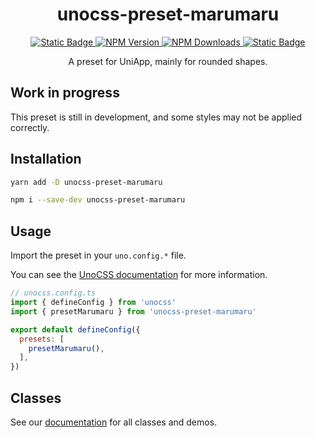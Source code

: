 <p align="center">
  <h1 align="center">unocss-preset-marumaru</h1>
</p>

<div align="center">
  <a href="https://github.com/maikotan/unocss-preset-marumaru">
    <img alt="Static Badge" src="https://img.shields.io/badge/GitHub-violet?style=for-the-badge&logo=github">
  </a>
  <a href="https://www.npmjs.com/package/unocss-preset-marumaru">
    <img alt="NPM Version" src="https://img.shields.io/npm/v/unocss-preset-marumaru?style=for-the-badge&logo=npm">
  </a>
  <a href="https://www.npmjs.com/package/unocss-preset-marumaru">
    <img alt="NPM Downloads" src="https://img.shields.io/npm/dm/unocss-preset-marumaru?style=for-the-badge&logo=npm">
  </a>
  <a href="https://maikotan.github.io/unocss-preset-marumaru/">
    <img alt="Static Badge" src="https://img.shields.io/badge/Documentation-blue?style=for-the-badge&logo=readme&logoColor=f5f5f5">
  </a>
</div>

<p align="center">A preset for UniApp, mainly for rounded shapes.</p>

## Work in progress

This preset is still in development, and some styles may not be applied correctly.

## Installation

```bash
yarn add -D unocss-preset-marumaru
```

```bash
npm i --save-dev unocss-preset-marumaru
```

## Usage

Import the preset in your `uno.config.*` file.

You can see the [UnoCSS documentation](https://unocss.dev/guide/presets) for more information.

```js
// unocss.config.ts
import { defineConfig } from 'unocss'
import { presetMarumaru } from 'unocss-preset-marumaru'

export default defineConfig({
  presets: [
    presetMarumaru(),
  ],
})
```

## Classes

<div class="hidden">

See our [documentation](https://maikotan.github.io/unocss-preset-marumaru/) for all classes and demos.

</div>
